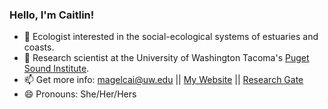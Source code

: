 ### Hello, I'm Caitlin!
- 🌱  Ecologist interested in the social-ecological systems of estuaries and coasts. 
- 🏢  Research scientist at the University of Washington Tacoma's [Puget Sound Institute](https://www.pugetsoundinstitute.org/).
- 📫  Get more info: magelcai@uw.edu || [My Website](https://caitlinmagel.weebly.com/) || [Research Gate](https://www.researchgate.net/profile/Caitlin-Magel)
- 😄 Pronouns: She/Her/Hers
